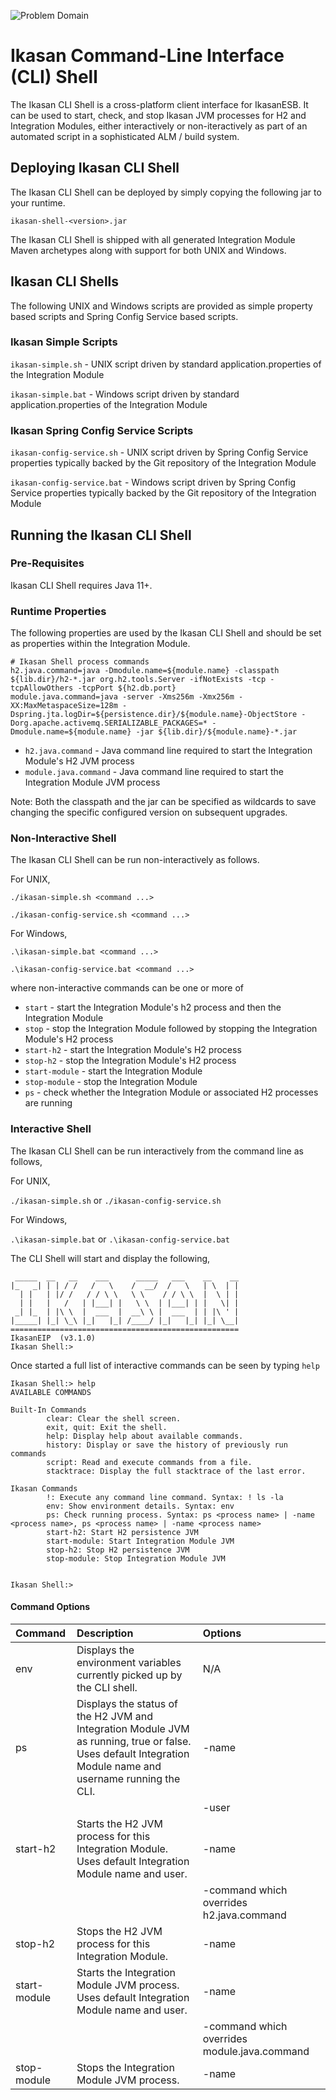 ![Problem Domain](../../docs/quickstart-images/Ikasan-title-transparent.png)
# Ikasan Command-Line Interface (CLI) Shell

The Ikasan CLI Shell is a cross-platform client interface for IkasanESB.
It can be used to start, check, and stop Ikasan JVM processes for H2 and Integration Modules, either interactively or non-iteractively as part of an 
automated script in a sophisticated ALM / build system.

## Deploying Ikasan CLI Shell
The Ikasan CLI Shell can be deployed by simply copying the following jar to your runtime.
```
ikasan-shell-<version>.jar
```
The Ikasan CLI Shell is shipped with all generated Integration Module Maven archetypes along with support for both UNIX and Windows.

## Ikasan CLI Shells
The following UNIX and Windows scripts are provided as simple property based scripts and Spring Config Service based scripts.

### Ikasan Simple Scripts
```ikasan-simple.sh``` - UNIX script driven by standard application.properties of the Integration Module

```ikasan-simple.bat``` - Windows script driven by standard application.properties of the Integration Module

### Ikasan Spring Config Service Scripts
```ikasan-config-service.sh``` - UNIX script driven by Spring Config Service properties typically backed by the Git repository of the Integration Module

```ikasan-config-service.bat``` - Windows script driven by Spring Config Service properties typically backed by the Git repository of the Integration Module

## Running the Ikasan CLI Shell
### Pre-Requisites
Ikasan CLI Shell requires Java 11+.

### Runtime Properties
The following properties are used by the Ikasan CLI Shell and should be set as properties within the Integration Module. 

```
# Ikasan Shell process commands
h2.java.command=java -Dmodule.name=${module.name} -classpath ${lib.dir}/h2-*.jar org.h2.tools.Server -ifNotExists -tcp -tcpAllowOthers -tcpPort ${h2.db.port}
module.java.command=java -server -Xms256m -Xmx256m -XX:MaxMetaspaceSize=128m -Dspring.jta.logDir=${persistence.dir}/${module.name}-ObjectStore -Dorg.apache.activemq.SERIALIZABLE_PACKAGES=* -Dmodule.name=${module.name} -jar ${lib.dir}/${module.name}-*.jar
```

- ```h2.java.command``` - Java command line required to start the Integration Module's H2 JVM process
- ```module.java.command``` - Java command line required to start the Integration Module JVM process

Note: Both the classpath and the jar can be specified as wildcards to save changing the specific configured version on subsequent upgrades.

### Non-Interactive Shell
The Ikasan CLI Shell can be run non-interactively as follows.

For UNIX, 

```./ikasan-simple.sh <command ...>```

```./ikasan-config-service.sh <command ...>```

For Windows, 

```.\ikasan-simple.bat <command ...>```

```.\ikasan-config-service.bat <command ...>```

where non-interactive commands can be one or more of
- ```start``` - start the Integration Module's h2 process and then the Integration Module
- ```stop``` - stop the Integration Module followed by stopping the Integration Module's H2 process
- ```start-h2``` - start the Integration Module's H2 process
- ```stop-h2``` - stop the Integration Module's H2 process
- ```start-module``` - start the Integration Module
- ```stop-module``` - stop the Integration Module
- ```ps``` - check whether the Integration Module or associated H2 processes are running


### Interactive Shell
The Ikasan CLI Shell can be run interactively from the command line as follows,

For UNIX, 
 
 ```./ikasan-simple.sh```
 or
 ```./ikasan-config-service.sh```
 
 For Windows, 
 
 ```.\ikasan-simple.bat```
 or
 ```.\ikasan-config-service.bat```

The CLI Shell will start and display the following,
```
 _____  __   __    ___      _____   ___    __    __
|_   _| | | / /   /   \    /  __/  /   \   | \  | |
  | |   | |/ /   / / \ \   \ \    / / \ \  |  \ | |
  | |   |   /   | |___| |   \ \  | |___| | |   \| |
 _| |_  | |\ \  |  ___  |  __\ \ |  ___  | | |\ ' |
|_____| |_| \_\ |_|   |_| /____/ |_|   |_| |_| \__|
===================================================
IkasanEIP  (v3.1.0)
Ikasan Shell:> 
```

Once started a full list of interactive commands can be seen by typing ```help```

```
Ikasan Shell:> help
AVAILABLE COMMANDS

Built-In Commands
        clear: Clear the shell screen.
        exit, quit: Exit the shell.
        help: Display help about available commands.
        history: Display or save the history of previously run commands
        script: Read and execute commands from a file.
        stacktrace: Display the full stacktrace of the last error.

Ikasan Commands
        !: Execute any command line command. Syntax: ! ls -la
        env: Show environment details. Syntax: env
        ps: Check running process. Syntax: ps <process name> | -name <process name>, ps <process name> | -name <process name>
        start-h2: Start H2 persistence JVM
        start-module: Start Integration Module JVM
        stop-h2: Stop H2 persistence JVM
        stop-module: Stop Integration Module JVM


Ikasan Shell:> 
```

#### Command Options

| Command | Description | Options |
| :---    | :---    | :---   |
| env     | Displays the environment variables currently picked up by the CLI shell. | N/A |
| ps      | Displays the status of the H2 JVM and Integration Module JVM as running, true or false. Uses default Integration Module name and username running the CLI. | -name <Alternate Module Name> |
|         |  | -user <Alternate Username> |
| start-h2 | Starts the H2 JVM process for this Integration Module. Uses default Integration Module name and user. | -name <Alternate Module Name> |
|         |  | -command <Alternate JVM Command> which overrides h2.java.command |
| stop-h2 | Stops the H2 JVM process for this Integration Module. | -name <Alternate Module Name> |
| start-module | Starts the Integration Module JVM process. Uses default Integration Module name and user. | -name <Alternate Module Name> |
|         |  | -command <Alternate JVM Command> which overrides module.java.command |
| stop-module | Stops the Integration Module JVM process. | -name <Alternate Module Name> |




